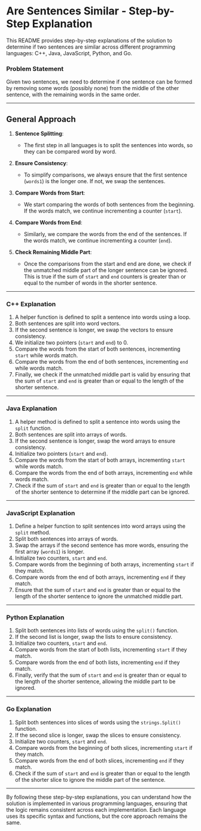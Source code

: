 # Are Sentences Similar - Step-by-Step Explanation

This README provides step-by-step explanations of the solution to determine if two sentences are similar across different programming languages: C++, Java, JavaScript, Python, and Go.

### Problem Statement

Given two sentences, we need to determine if one sentence can be formed by removing some words (possibly none) from the middle of the other sentence, with the remaining words in the same order.

---

## General Approach

1. **Sentence Splitting**:
   - The first step in all languages is to split the sentences into words, so they can be compared word by word.

2. **Ensure Consistency**:
   - To simplify comparisons, we always ensure that the first sentence (`words1`) is the longer one. If not, we swap the sentences.

3. **Compare Words from Start**:
   - We start comparing the words of both sentences from the beginning. If the words match, we continue incrementing a counter (`start`).

4. **Compare Words from End**:
   - Similarly, we compare the words from the end of the sentences. If the words match, we continue incrementing a counter (`end`).

5. **Check Remaining Middle Part**:
   - Once the comparisons from the start and end are done, we check if the unmatched middle part of the longer sentence can be ignored. This is true if the sum of `start` and `end` counters is greater than or equal to the number of words in the shorter sentence.

---

### C++ Explanation

1. A helper function is defined to split a sentence into words using a loop.
2. Both sentences are split into word vectors.
3. If the second sentence is longer, we swap the vectors to ensure consistency.
4. We initialize two pointers (`start` and `end`) to 0.
5. Compare the words from the start of both sentences, incrementing `start` while words match.
6. Compare the words from the end of both sentences, incrementing `end` while words match.
7. Finally, we check if the unmatched middle part is valid by ensuring that the sum of `start` and `end` is greater than or equal to the length of the shorter sentence.

---

### Java Explanation

1. A helper method is defined to split a sentence into words using the `split` function.
2. Both sentences are split into arrays of words.
3. If the second sentence is longer, swap the word arrays to ensure consistency.
4. Initialize two pointers (`start` and `end`).
5. Compare the words from the start of both arrays, incrementing `start` while words match.
6. Compare the words from the end of both arrays, incrementing `end` while words match.
7. Check if the sum of `start` and `end` is greater than or equal to the length of the shorter sentence to determine if the middle part can be ignored.

---

### JavaScript Explanation

1. Define a helper function to split sentences into word arrays using the `split` method.
2. Split both sentences into arrays of words.
3. Swap the arrays if the second sentence has more words, ensuring the first array (`words1`) is longer.
4. Initialize two counters, `start` and `end`.
5. Compare words from the beginning of both arrays, incrementing `start` if they match.
6. Compare words from the end of both arrays, incrementing `end` if they match.
7. Ensure that the sum of `start` and `end` is greater than or equal to the length of the shorter sentence to ignore the unmatched middle part.

---

### Python Explanation

1. Split both sentences into lists of words using the `split()` function.
2. If the second list is longer, swap the lists to ensure consistency.
3. Initialize two counters, `start` and `end`.
4. Compare words from the start of both lists, incrementing `start` if they match.
5. Compare words from the end of both lists, incrementing `end` if they match.
6. Finally, verify that the sum of `start` and `end` is greater than or equal to the length of the shorter sentence, allowing the middle part to be ignored.

---

### Go Explanation

1. Split both sentences into slices of words using the `strings.Split()` function.
2. If the second slice is longer, swap the slices to ensure consistency.
3. Initialize two counters, `start` and `end`.
4. Compare words from the beginning of both slices, incrementing `start` if they match.
5. Compare words from the end of both slices, incrementing `end` if they match.
6. Check if the sum of `start` and `end` is greater than or equal to the length of the shorter slice to ignore the middle part of the sentence.

---

By following these step-by-step explanations, you can understand how the solution is implemented in various programming languages, ensuring that the logic remains consistent across each implementation. Each language uses its specific syntax and functions, but the core approach remains the same.

